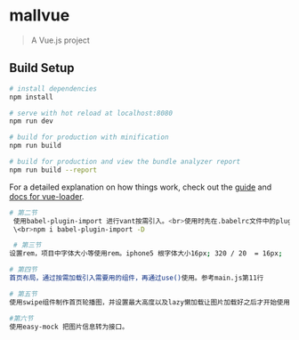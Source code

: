 # mallvue

> A Vue.js project

## Build Setup

``` bash
# install dependencies
npm install

# serve with hot reload at localhost:8080
npm run dev

# build for production with minification
npm run build

# build for production and view the bundle analyzer report
npm run build --report
```

For a detailed explanation on how things work, check out the [guide](http://vuejs-templates.github.io/webpack/) and [docs for vue-loader](http://vuejs.github.io/vue-loader).


```bash
# 第二节
 使用babel-plugin-import 进行vant按需引入。<br>使用时先在.babelrc文件中的plugin中进行设置,再去main.js中引入button。<br>再使用Vue.use(Button);这样子就可以在项目中使用button。按需引入。
 \<br>npm i babel-plugin-import -D

 # 第三节
设置rem，项目中字体大小等使用rem。iphone5 根字体大小16px; 320 / 20  = 16px;

# 第四节
首页布局，通过按需加载引入需要用的组件，再通过use()使用。参考main.js第11行

# 第五节
使用swipe组件制作首页轮播图，并设置最大高度以及lazy懒加载让图片加载好之后才开始使用效果。

#第六节
使用easy-mock 把图片信息转为接口。

```